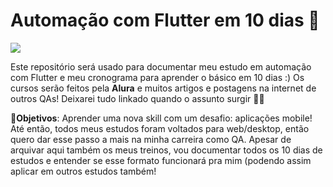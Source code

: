# Automação com Flutter em 10 dias 📅

![](https://media3.giphy.com/media/Tf3mp01bfrrUc/giphy.gif?cid=ecf05e47weoxwds6fz3wg7f1sz67dgh8sm8n9v4t13kte8rf&rid=giphy.gif&ct=g)

Este repositório será usado para documentar meu estudo em automação com Flutter e meu cronograma para aprender o básico em 10 dias :) Os cursos serão feitos pela **Alura** e muitos artigos e postagens na internet de outros QAs! Deixarei tudo linkado quando o assunto surgir 🐱‍👤

🎯**Objetivos**: Aprender uma nova skill com um desafio: aplicações mobile! Até então, todos meus estudos foram voltados para web/desktop, então quero dar esse passo a mais na minha carreira como QA. Apesar de arquivar aqui também os meus treinos, vou documentar todos os 10 dias de estudos e entender se esse formato funcionará pra mim (podendo assim aplicar em outros estudos também!

